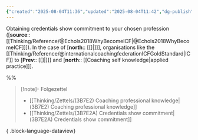 ```yaml
---
{"created":"2025-08-04T11:36","updated":"2025-08-04T11:42","dg-publish":true,"dg-path":"Zettels/(3B7E2A) Credentials show commitment.md","permalink":"/zettels/3-b7-e2-a-credentials-show-commitment/","dgPassFrontmatter":true,"noteIcon":"1"}
---
```


Obtaining credentials show commitment to your chosen profession ([**source**:: [[Thinking/Reference/@Echols2018WhyBecomeICF\|@Echols2018WhyBecomeICF]]]). In the case of [**north**:: [[]\|]]], organisations like the [[Thinking/Reference/@internationalcoachingfederationICFGoldStandard\|ICF]] to [**Prev**:: [[]\|]]] and [**north**:: [[Coaching self knowledge\|applied practice]]]. 

%% 

> [!note]- Folgezettel
>  - [[Thinking/Zettels/(3B7E2) Coaching professional knowledge\|(3B7E2) Coaching professional knowledge]]
> - [[Thinking/Zettels/(3B7E2A) Credentials show commitment\|(3B7E2A) Credentials show commitment]]
> 
{ .block-language-dataview}